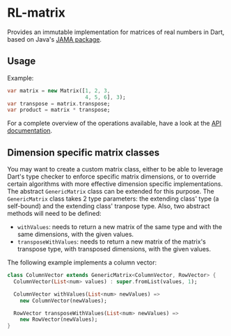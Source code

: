 # RL-matrix

Provides an immutable implementation for matrices of real numbers in Dart, based 
on Java's [JAMA package](http://math.nist.gov/javanumerics/jama/). 

## Usage

Example:

```dart
var matrix = new Matrix([1, 2, 3,
                         4, 5, 6], 3);
var transpose = matrix.transpose;
var product = matrix * transpose;
```

For a complete overview of the operations available, have a look at the 
[API documentation](http://www.dartdocs.org/documentation/rl_matrix/0.0.2/index.html#rl_matrix).

## Dimension specific matrix classes

You may want to create a custom matrix class, either to be able to leverage
Dart's type checker to enforce specific matrix dimensions, or to override 
certain algorithms with more effective dimension specific implementations.
The abstract `GenericMatrix` class can be extended for this purpose. The 
`GenericMatrix` class takes 2 type parameters: the extending class' type 
(a self-bound) and the extending class' tranpose type. Also, two abstract 
methods will need to be defined:

- `withValues`: needs to return a new matrix of the same type and with the same 
  dimensions, with the given values.
- `transposeWithValues`: needs to return a new matrix of the matrix's transpose 
  type, with transposed dimensions, with the given values.

The following example implements a column vector:

```dart
class ColumnVector extends GenericMatrix<ColumnVector, RowVector> {
  ColumnVector(List<num> values) : super.fromList(values, 1);

  ColumnVector withValues(List<num> newValues) =>
    new ColumnVector(newValues);

  RowVector transposeWithValues(List<num> newValues) =>
    new RowVector(newValues);
}
```

